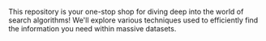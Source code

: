 This repository is your one-stop shop for diving deep into the world of search algorithms! We'll explore various techniques used to efficiently find the information you need within massive datasets.
